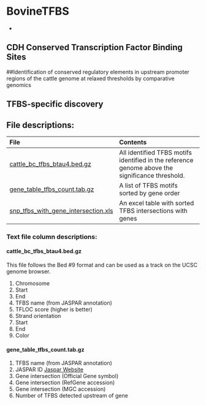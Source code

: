 # BovineTFBS
-
## CDH Conserved Transcription Factor Binding Sites

##Identification of conserved regulatory elements in upstream promoter regions of the cattle genome at relaxed thresholds by comparative genomics

## TFBS-specific discovery

## File descriptions:

| File | Contents | 
| :--- | :--- |
| [cattle_bc_tfbs_btau4.bed.gz](cattle_bc_tfbs_btau4.bed.gz) | All identified TFBS motifs identified in the reference genome above the significance threshold. |
| [gene_table_tfbs_count.tab.gz](gene_table_tfbs_count.tab.gz) | A list of TFBS motifs sorted by gene order |
| [snp_tfbs_with_gene_intersection.xls](snp_tfbs_with_gene_intersection.xls) | An excel table with sorted TFBS intersections with genes |

### Text file column descriptions:

#### cattle_bc_tfbs_btau4.bed.gz

This file follows the Bed #9 format and can be used as a track on the UCSC genome browser.

1. Chromosome
2. Start
3. End
4. TFBS name (from JASPAR annotation)
5. TFLOC score (higher is better)
6. Strand orientation
7. Start
8. End
9. Color

#### gene_table_tfbs_count.tab.gz

1. TFBS name (from JASPAR annotation)
2. JASPAR ID [Jaspar Website](jaspar.genereg.net)
3. Gene intersection (Official Gene symbol)
4. Gene intersection (RefGene accession)
5. Gene intersection (MGC accession)
6. Number of TFBS detected upstream of gene
